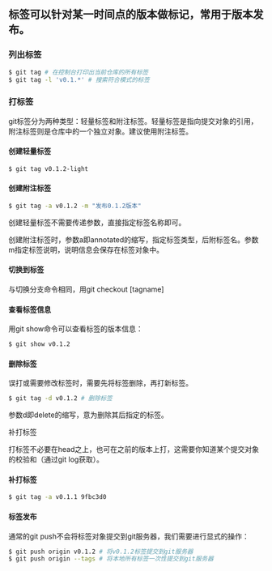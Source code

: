 ## 标签可以针对某一时间点的版本做标记，常用于版本发布。

### 列出标签

```bash
$ git tag # 在控制台打印出当前仓库的所有标签 
$ git tag -l 'v0.1.*' # 搜索符合模式的标签 
```

### 打标签

git标签分为两种类型：轻量标签和附注标签。轻量标签是指向提交对象的引用，附注标签则是仓库中的一个独立对象。建议使用附注标签。

#### 创建轻量标签 

```bash
$ git tag v0.1.2-light  
```

#### 创建附注标签 

```bash
$ git tag -a v0.1.2 -m "发布0.1.2版本"
```
创建轻量标签不需要传递参数，直接指定标签名称即可。

创建附注标签时，参数a即annotated的缩写，指定标签类型，后附标签名。参数m指定标签说明，说明信息会保存在标签对象中。

#### 切换到标签

与切换分支命令相同，用git checkout [tagname]

#### 查看标签信息

用git show命令可以查看标签的版本信息：

```bash
$ git show v0.1.2 
```

#### 删除标签

误打或需要修改标签时，需要先将标签删除，再打新标签。

```bash
$ git tag -d v0.1.2 # 删除标签
```

参数d即delete的缩写，意为删除其后指定的标签。

补打标签

打标签不必要在head之上，也可在之前的版本上打，这需要你知道某个提交对象的校验和（通过git log获取）。

#### 补打标签

```bash
$ git tag -a v0.1.1 9fbc3d0
```

#### 标签发布

通常的git push不会将标签对象提交到git服务器，我们需要进行显式的操作：

```bash
$ git push origin v0.1.2 # 将v0.1.2标签提交到git服务器 
$ git push origin --tags # 将本地所有标签一次性提交到git服务器
```